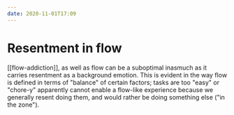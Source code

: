 ```yaml
---
date: 2020-11-01T17:09
---
```


# Resentment in flow

[[flow-addiction]], as well as flow can be a suboptimal inasmuch as it carries resentment as a background emotion. This is evident in the way flow is defined in terms of "balance" of certain factors; tasks are too "easy" or "chore-y" apparently cannot enable a flow-like experience because we generally resent doing them, and would rather be doing something else ("in the zone").